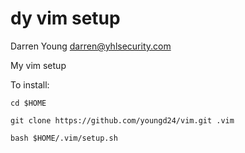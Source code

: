 # dy vim setup

Darren Young
<darren@yhlsecurity.com>

My vim setup

To install:

`cd $HOME`

`git clone https://github.com/youngd24/vim.git .vim`

`bash $HOME/.vim/setup.sh`
